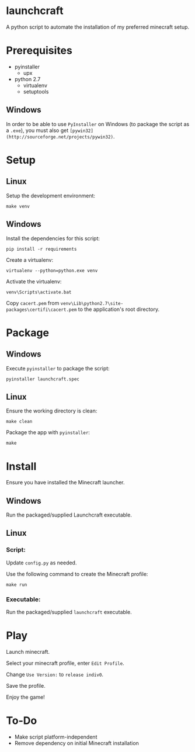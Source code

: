 launchcraft
===========

A python script to automate the installation of my preferred minecraft setup.

Prerequisites
=============

* pyinstaller
  * upx
* python 2.7
  * virtualenv
  * setuptools

Windows
-------

In order to be able to use `PyInstaller` on Windows (to package the script as a `.exe`), you must also get `[pywin32](http://sourceforge.net/projects/pywin32)`.

Setup
=====

Linux
-----

Setup the development environment:

    make venv

Windows
-------

Install the dependencies for this script:

    pip install -r requirements

Create a virtualenv:

    virtualenv --python=python.exe venv

Activate the virtualenv:

    venv\Scripts\activate.bat

Copy `cacert.pem` from `venv\Lib\python2.7\site-packages\certifi\cacert.pem` to the application's root directory.


Package
=======

Windows
-------

Execute `pyinstaller` to package the script:

    pyinstaller launchcraft.spec

Linux
-----

Ensure the working directory is clean:

    make clean

Package the app with `pyinstaller`:

    make

Install
=======

Ensure you have installed the Minecraft launcher.

Windows
-------

Run the packaged/supplied Launchcraft executable.

Linux
-----

### Script:

Update `config.py` as needed.

Use the following command to create the Minecraft profile:

    make run

### Executable:

Run the packaged/supplied `launchcraft` executable.

Play
====

Launch minecraft.

Select your minecraft profile, enter `Edit Profile`.

Change `Use Version:` to `release indiv0`.

Save the profile.

Enjoy the game!

To-Do
=====

* Make script platform-independent
* Remove dependency on initial Minecraft installation


